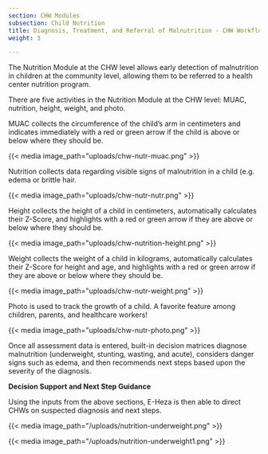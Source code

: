 ```yaml
---
section: CHW Modules
subsection: Child Nutrition
title: Diagnosis, Treatment, and Referral of Malnutrition - CHW Workflow
weight: 3

---
```

The Nutrition Module at the CHW level allows early detection of malnutrition in children at the community level, allowing them to be referred to a health center nutrition program.

There are five activities in the Nutrition Module at the CHW level: MUAC, nutrition, height, weight, and photo.

MUAC collects the circumference of the child’s arm in centimeters and indicates immediately with a red or green arrow if the child is above or below where they should be.

{{< media image_path="uploads/chw-nutr-muac.png" >}}

Nutrition collects data regarding visible signs of malnutrition in a child (e.g. edema or brittle hair.

{{< media image_path="uploads/chw-nutr-nutr.png" >}}

Height collects the height of a child in centimeters, automatically calculates their Z-Score, and highlights with a red or green arrow if they are above or below where they should be.

{{< media image_path="uploads/chw-nutrition-height.png" >}}

Weight collects the weight of a child in kilograms, automatically calculates their Z-Score for height and age, and highlights with a red or green arrow if they are above or below where they should be.

{{< media image_path="uploads/chw-nutr-weight.png" >}}

Photo is used to track the growth of a child. A favorite feature among children, parents, and healthcare workers!

{{< media image_path="uploads/chw-nutr-photo.png" >}}

Once all assessment data is entered, built-in decision matrices diagnose malnutrition (underweight, stunting, wasting, and acute), considers danger signs such as edema, and then recommends next steps based upon the severity of the diagnosis.

**Decision Support and Next Step Guidance**

Using the inputs from the above sections, E-Heza is then able to direct CHWs on suspected diagnosis and next steps. 

{{< media image_path="/uploads/nutrition-underweight.png" >}}

{{< media image_path="/uploads/nutrition-underweight1.png" >}}